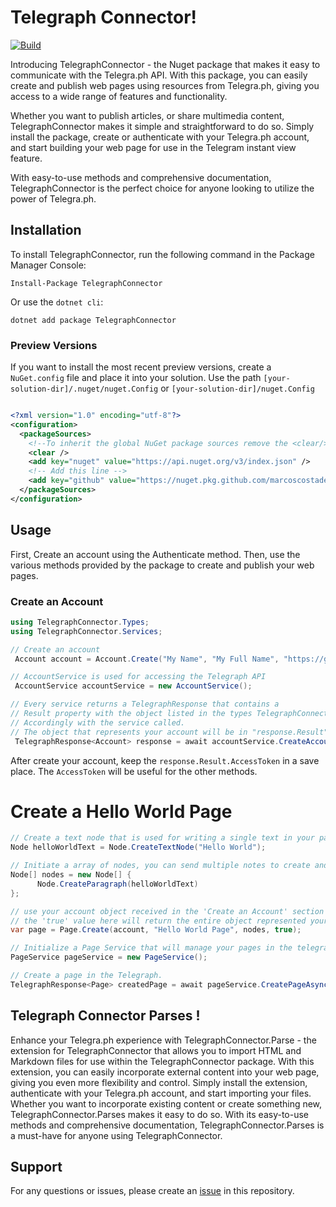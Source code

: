 # Telegraph Connector!

[![Build](https://github.com/MarcosCostaDev/TelegraphConnector/actions/workflows/build-and-test.yml/badge.svg)](https://github.com/MarcosCostaDev/TelegraphConnector/actions/workflows/build-and-test.yml)

Introducing TelegraphConnector - the Nuget package that makes it easy to communicate with the Telegra.ph API. With this package, you can easily create and publish web pages using resources from Telegra.ph, giving you access to a wide range of features and functionality.

Whether you want to publish articles, or share multimedia content, TelegraphConnector makes it simple and straightforward to do so. Simply install the package, create or authenticate with your Telegra.ph account, and start building your web page for use in the Telegram instant view feature.

With easy-to-use methods and comprehensive documentation, TelegraphConnector is the perfect choice for anyone looking to utilize the power of Telegra.ph.


## Installation

To install TelegraphConnector, run the following command in the Package Manager Console:

```
Install-Package TelegraphConnector
```
Or use the `dotnet cli`:

```
dotnet add package TelegraphConnector
```

### Preview Versions

If you want to install the most recent preview versions, create a `NuGet.config` file and place it into your solution.
Use the path `[your-solution-dir]/.nuget/nuget.Config` or `[your-solution-dir]/nuget.Config`

```xml

<?xml version="1.0" encoding="utf-8"?>
<configuration>
  <packageSources>
    <!--To inherit the global NuGet package sources remove the <clear/> line below -->
    <clear />
    <add key="nuget" value="https://api.nuget.org/v3/index.json" />
    <!-- Add this line -->
    <add key="github" value="https://nuget.pkg.github.com/marcoscostadev/index.json" /> 
  </packageSources>
</configuration>

```

## Usage

First, Create an account using the Authenticate method. Then, use the various methods provided by the package to create and publish your web pages.

### Create an Account

```csharp
using TelegraphConnector.Types;
using TelegraphConnector.Services;

// Create an account
 Account account = Account.Create("My Name", "My Full Name", "https://github.com/MarcosCostaDev/TelegraphConnector");

// AccountService is used for accessing the Telegraph API
 AccountService accountService = new AccountService();

// Every service returns a TelegraphResponse that contains a 
// Result property with the object listed in the types TelegraphConnector.Types 
// Accordingly with the service called.
// The object that represents your account will be in "response.Result"
 TelegraphResponse<Account> response = await accountService.CreateAccountAsync(account);
```

After create your account, keep the `response.Result.AccessToken` in a save place. The `AccessToken` will be useful for the other methods.

# Create a Hello World Page
```csharp
// Create a text node that is used for writing a single text in your page
Node helloWorldText = Node.CreateTextNode("Hello World");

// Initiate a array of nodes, you can send multiple notes to create and edit a page in the telegaph
Node[] nodes = new Node[] {
      Node.CreateParagraph(helloWorldText)
};

// use your account object received in the 'Create an Account' section
// the 'true' value here will return the entire object represented your page when you call the Page Service
var page = Page.Create(account, "Hello World Page", nodes, true);

// Initialize a Page Service that will manage your pages in the telegraph
PageService pageService = new PageService();

// Create a page in the Telegraph.
TelegraphResponse<Page> createdPage = await pageService.CreatePageAsync(account.AccessToken, page);

```


## Telegraph Connector Parses !

Enhance your Telegra.ph experience with TelegraphConnector.Parse - the extension for TelegraphConnector that allows you to import HTML and Markdown files for use within the TelegraphConnector package. 
With this extension, you can easily incorporate external content into your web page, giving you even more flexibility and control. 
Simply install the extension, authenticate with your Telegra.ph account, and start importing your files. 
Whether you want to incorporate existing content or create something new, TelegraphConnector.Parses makes it easy to do so. 
With its easy-to-use methods and comprehensive documentation, TelegraphConnector.Parses is a must-have for anyone using TelegraphConnector.


## Support 

For any questions or issues, please create an [issue](https://github.com/MarcosCostaDev/TelegraphConnector/issues/new) in this repository.